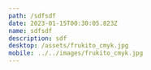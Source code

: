 ```yaml
---
path: /sdfsdf
date: 2023-01-15T00:30:05.823Z
name: sdfsdf
description: sdf
desktop: /assets/frukito_cmyk.jpg
mobile: ../../images/frukito_cmyk.jpg
---
```

